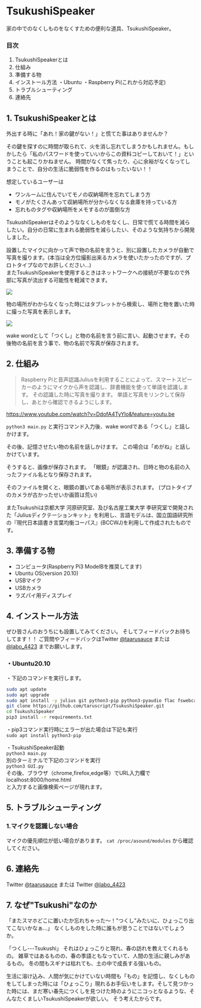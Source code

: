 
# TsukushiSpeaker
家の中でのなくしものをなくすための便利な道具、TsukushiSpeaker。

<!--
初期段階からSNS宣伝とかして、変更過程も発表する予定です。
作りたい最終形態と現在の状況を掲載します。
-->

### 目次
1. TsukushiSpeakerとは
2. 仕組み
3. 準備する物
4. インストール方法
・Ubuntu
・Raspberry Pi(これから対応予定)
5. トラブルシューティング
6. 連絡先

## 1. TsukushiSpeakerとは
<!-- 
全体像としてはこんな感じで作りたいんです。
理由としてはこうゆう感じです。
-->

外出する時に「あれ！家の鍵がない！」と慌てた事はありませんか？

その鍵を探すのに時間が取られて、火を消し忘れてしまうかもしれません。もしかしたら「私のパスワードを使っていいからこの資料コピーしておいて！」ということも起こりかねません。
時間がなくて焦ったり、心に余裕がなくなってしまうことで、自分の生活に脆弱性を作るのはもったいない！！

想定しているユーザーは  
- ワンルームに住んでいてモノの収納場所を忘れてしまう方  
- モノがたくさんあって収納場所が分からなくなる倉庫を持っている方  
- 忘れものタグや収納場所をメモするのが面倒な方  

TsukushiSpeakerはそのようななくしものをなくし、日常で慌てる時間を減らしたい。自分の日常に生まれる脆弱性を減らしたい、そのような気持ちから開発しました。  

設置したマイクに向かって声で物の名前を言うと、別に設置したカメラが自動で写真を撮ります。(本当は全方位撮影出来るカメラを使いたかったのですが、プロトタイプなのでお許しください...)  
またTsukushiSpeakerを使用するときはネットワークへの接続が不要なので外部に写真が流出する可能性を軽減できます。

![](https://i.imgur.com/krQmPin.jpg)


物の場所がわからなくなった時にはタブレットから検索し、場所と物を置いた時に撮った写真を表示します。

![](https://i.imgur.com/fZJIyFg.jpg)


wake wordとして「つくし」と物の名前を言う前に言い、起動させます。その後物の名前を言う事で、物の名前で写真が保存されます。

## 2. 仕組み
<!-- もっと技術説明を深くした方が良いかな... -->
> Raspberry Piと音声認識Juliusを利用することによって、スマートスピーカーのようにマイクから声を認識し、辞書機能を使って単語を認識します。
> その認識した時に写真を撮ります。
> 単語と写真をリンクして保存し、あとから確認できるようにします。

https://www.youtube.com/watch?v=DdofA4TyYlo&feature=youtu.be  

`python3 main.py`
と実行コマンド入力後、wake wordである「つくし」と話しかけます。

その後、記憶させたい物の名前を話しかけます。
この場合は「めがね」と話しかけています。

そうすると、画像が保存されます。
「眼鏡」が認識され、日時と物の名前の入ったファイル名となり保存されます。

そのファイルを開くと、眼鏡の置いてある場所が表示されます。
(プロトタイプのカメラが古かったせいか画質は荒い)

またTsukushiは京都大学 河原研究室、及び名古屋工業大学 李研究室で開発された「Juliusディクテーションキット」を利用し、言語モデルは、国立国語研究所の『現代日本語書き言葉均衡コーパス』(BCCWJ)を利用して作成されたものです。  

## 3. 準備する物
* コンピュータ(Raspberry Pi3 ModelBを推奨してます)
* Ubuntu OS(version 20.10)
* USBマイク
* USBカメラ
* ラズパイ用ディスプレイ

## 4. インストール方法
ぜひ皆さんのおうちにも設置してみてください。
そしてフィードバックお待ちしてます！！
ご質問やフィードバックはTwitter [@taarusauce](https://twitter.com/taarusauce) または [@labo_4423](https://twitter.com/labo_4423) までお願いします。

### ・Ubuntu20.10
・下記のコマンドを実行します。  
```bash
sudo apt update
sudo apt upgrade
sudo apt install -y julius git python3-pip python3-pyaudio flac fswebcam
git clone https://github.com/taruscript/TsukushiSpeaker.git
cd TsukushiSpeaker
pip3 install -r requirements.txt
```

<!-- 下記のセットアップしたものをこのディレクトリに配置する。
https://qiita.com/fishkiller/items/dfd1b13a4380c6aa6322 -->

・pip3コマンド実行時にエラーが出た場合は下記も実行  
`sudo apt install python3-pip`

・TsukushiSpeaker起動  
`python3 main.py`  
別のターミナルで下記のコマンドを実行  
`python3 GUI.py`  
その後、ブラウザ（chrome,firefox,edge等）でURL入力欄で
localhost:8000/home.html  
と入力すると画像検索ページが現れます。  

## 5. トラブルシューティング
### 1.マイクを認識しない場合
マイクの優先順位が低い場合があります。
`cat /proc/asound/modules` から確認してください。
### 

## 6. 連絡先
Twitter [@taarusauce](https://twitter.com/taarusauce)
または
Twitter [@labo_4423](https://twitter.com/labo_4423)

## 7. なぜ"Tsukushi"なのか

「またスマホどこに置いたか忘れちゃった〜！"つくし"みたいに、ひょっこり出てこないかなぁ…」
なくしものをした時に誰もが思うことではないでしょうか。

「つくし---Tsukushi」
それはひょっこりと現れ、春の訪れを教えてくれるもの。
雑草ではあるものの、春の季語ともなっていて、人間の生活に親しみがあるもの。
冬の間もスギナは枯れても、土の中で成長する強いもの。

生活に溶け込み、人間が気にかけていない時間も「もの」を記憶し、なくしものをしてしまった時には「ひょっこり」現れるお手伝いをします。そして見つかった時には、まだ寒い春先につくしを見つけた時のようにニコっとなるような、そんなたくましいTsukushiSpeakerが欲しい。
そう考えたからです。
